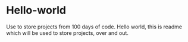 # Hello-world
Use to store projects from 100 days of code.
Hello world, this is readme which will be used to store projects, over and out.
